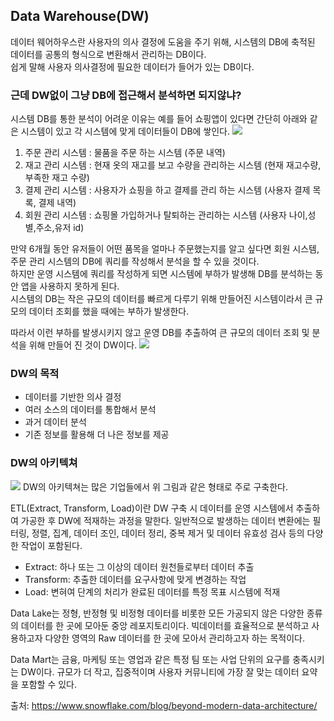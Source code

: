 ## Data Warehouse(DW)
데이터 웨어하우스란 사용자의 의사 결정에 도움을 주기 위해, 시스템의 DB에 축적된 데이터를 공통의 형식으로 변환해서 관리하는 DB이다.   
쉽게 말해 사용자 의사결정에 필요한 데이터가 들어가 있는 DB이다.  

### 근데 DW없이 그냥 DB에 접근해서 분석하면 되지않냐?
시스템 DB를 통한 분석이 어려운 이유는 예를 들어 쇼핑앱이 있다면 간단히 아래와 같은 시스템이 있고 각 시스템에 맞게 데이터들이 DB에 쌓인다. 
![](https://bomwo.cc/static/7c8590c0783e0108aa333961ba730141/ace37/example.png)

1. 주문 관리 시스템 : 물품을 주문 하는 시스템 (주문 내역)
2. 재고 관리 시스템 : 현재 옷의 재고를 보고 수량을 관리하는 시스템 (현재 재고수량, 부족한 재고 수량)
3. 결제 관리 시스템 : 사용자가 쇼핑을 하고 결제를 관리 하는 시스템 (사용자 결제 목록, 결제 내역)
4. 회원 관리 시스템 : 쇼핑몰 가입하거나 탈퇴하는 관리하는 시스템 (사용자 나이,성별,주소,유저 id)

만약 6개월 동안 유저들이 어떤 품목을 얼마나 주문했는지를 알고 싶다면 회원 시스템, 주문 관리 시스템의 DB에 쿼리를 작성해서 분석을 할 수 있을 것이다.   
하지만 운영 시스템에 쿼리를 작성하게 되면 시스템에 부하가 발생해 DB를 분석하는 동안 앱을 사용하지 못하게 된다.   
시스템의 DB는 작은 규모의 데이터를 빠르게 다루기 위해 만들어진 시스템이라서 큰 규모의 데이터 조회를 했을 때에는 부하가 발생한다. 

따라서 이런 부하를 발생시키지 않고 운영 DB를 추출하여 큰 규모의 데이터 조회 및 분석을 위해 만들어 진 것이 DW이다. 
![](https://bomwo.cc/static/2eeda57fd16c202580f29dca7bf70d39/d26aa/example2.png)

### DW의 목적
- 데이터를 기반한 의사 결정
- 여러 소스의 데이터를 통합해서 분석 
- 과거 데이터 분석
- 기존 정보를 활용해 더 나은 정보를 제공

### DW의 아키텍쳐
![](https://bomwo.cc/static/ea188678e47519c7c158140455afd07b/d9199/snowflake.png)
DW의 아키텍쳐는 많은 기업들에서 위 그림과 같은 형태로 주로 구축한다. 

ETL(Extract, Transform, Load)이란 DW 구축 시 데이터를 운영 시스템에서 추출하여 가공한 후 DW에 적재하는 과정을 말한다. 일반적으로 발생하는 데이터 변환에는 필터링, 정렬, 집계, 데이터 조인, 데이터 정리, 중복 제거 및 데이터 유효성 검사 등의 다양한 작업이 포함된다.
- Extract: 하나 또는 그 이상의 데이터 원천들로부터 데이터 추출
- Transform: 추출한 데이터를 요구사항에 맞게 변경하는 작업
- Load: 변혀여 단계의 처리가 완료된 데이터를 특정 목표 시스템에 적재

Data Lake는 정형, 반정형 및 비정형 데이터를 비롯한 모든 가공되지 않은 다양한 종류의 데이터를 한 곳에 모아둔 중앙 레포지토리이다. 빅데이터를 효율적으로 분석하고 사용하고자 다양한 영역의 Raw 데이터를 한 곳에 모아서 관리하고자 하는 목적이다. 

Data Mart는 금융, 마케팅 또는 영업과 같은 특정 팀 또는 사업 단위의 요구를 충족시키는 DW이다. 규모가 더 작고, 집중적이며 사용자 커뮤니티에 가장 잘 맞는 데이터 요약을 포함할 수 있다. 


출처: https://www.snowflake.com/blog/beyond-modern-data-architecture/